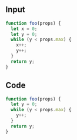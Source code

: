 
## Input

```javascript
function foo(props) {
  let x = 0;
  let y = 0;
  while (y < props.max) {
    x++;
    y++;
  }
  return y;
}

```

## Code

```javascript
function foo(props) {
  let y = 0;
  while (y < props.max) {
    y++;
  }
  return y;
}

```
      